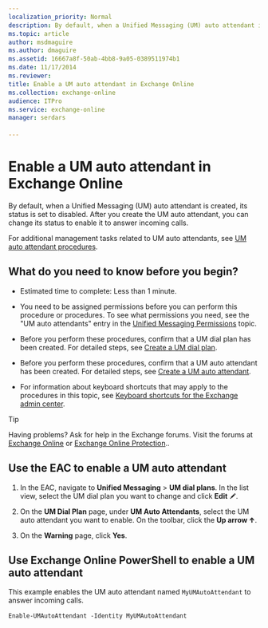 ```yaml
---
localization_priority: Normal
description: By default, when a Unified Messaging (UM) auto attendant is created, its status is set to disabled. After you create the UM auto attendant, you can change its status to enable it to answer incoming calls.
ms.topic: article
author: msdmaguire
ms.author: dmaguire
ms.assetid: 16667a8f-50ab-4bb8-9a05-0389511974b1
ms.date: 11/17/2014
ms.reviewer: 
title: Enable a UM auto attendant in Exchange Online
ms.collection: exchange-online
audience: ITPro
ms.service: exchange-online
manager: serdars

---
```


# Enable a UM auto attendant in Exchange Online

By default, when a Unified Messaging (UM) auto attendant is created, its status is set to disabled. After you create the UM auto attendant, you can change its status to enable it to answer incoming calls.

For additional management tasks related to UM auto attendants, see [UM auto attendant procedures](um-auto-attendant-procedures.md).

## What do you need to know before you begin?

- Estimated time to complete: Less than 1 minute.

- You need to be assigned permissions before you can perform this procedure or procedures. To see what permissions you need, see the "UM auto attendants" entry in the [Unified Messaging Permissions](https://technet.microsoft.com/library/d326c3bc-8f33-434a-bf02-a83cc26a5498.aspx) topic.

- Before you perform these procedures, confirm that a UM dial plan has been created. For detailed steps, see [Create a UM dial plan](../../voice-mail-unified-messaging/connect-voice-mail-system/create-um-dial-plan.md).

- Before you perform these procedures, confirm that a UM auto attendant has been created. For detailed steps, see [Create a UM auto attendant](create-a-um-auto-attendant.md).

- For information about keyboard shortcuts that may apply to the procedures in this topic, see [Keyboard shortcuts for the Exchange admin center](../../accessibility/keyboard-shortcuts-in-admin-center.md).

> [!TIP]
> Having problems? Ask for help in the Exchange forums. Visit the forums at [Exchange Online](https://go.microsoft.com/fwlink/p/?linkId=267542) or [Exchange Online Protection](https://go.microsoft.com/fwlink/p/?linkId=285351)..

## Use the EAC to enable a UM auto attendant

1. In the EAC, navigate to **Unified Messaging** \> **UM dial plans**. In the list view, select the UM dial plan you want to change and click **Edit** ![Edit icon](../../media/ITPro_EAC_EditIcon.gif).

2. On the **UM Dial Plan** page, under **UM Auto Attendants**, select the UM auto attendant you want to enable. On the toolbar, click the **Up arrow** ![Up Arrow Icon](../../media/ITPro_EAC_UpArrowIcon.gif).

3. On the **Warning** page, click **Yes**.

## Use Exchange Online PowerShell to enable a UM auto attendant

This example enables the UM auto attendant named `MyUMAutoAttendant` to answer incoming calls.

```
Enable-UMAutoAttendant -Identity MyUMAutoAttendant
```
